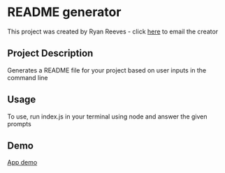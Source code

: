 
# README generator
This project was created by Ryan Reeves - click [here](mailto:ryan_reeves@live.com) to email the creator


## Project Description
Generates a README file for your project based on user inputs in the command line

## Usage
To use, run index.js in your terminal using node and answer the given prompts

## Demo
[App demo](https://user-images.githubusercontent.com/102436216/176583533-bc673992-33ce-4f38-a749-09667f1471c1.mp4)
